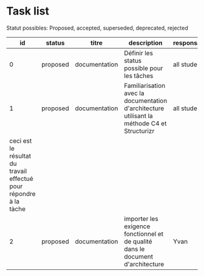 # Task list
Statut possibles: Proposed, accepted, superseded, deprecated, rejected

| id | status | titre | description | responsable|
|----|--------|-------|-------------|------------|
| 0  | proposed | documentation | Définir les status possible pour les tâches | all students |
| 1  | proposed | documentation | Familiarisation avec la documentation d'architecture utilisant la méthode C4 et Structurizr | all students |
| ceci est le résultat du travail effectué pour répondre à la tàche |
| 2  | proposed | documentation | importer les exigence fonctionnel et de qualité dans le document d'architecture | Yvan |
